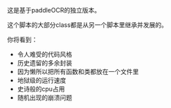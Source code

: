 这是基于paddleOCR的独立版本。

这个脚本的大部分class都是从另一个脚本里继承并发展的。

你将看到：

- 令人难受的代码风格
- 历史遗留的多余封装
- 因为懒所以把所有函数和类都放在一个文件里
- 地狱级的运行速度
- 史诗般的cpu占用
- 随机出现的崩溃问题
